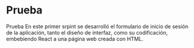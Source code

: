 # Prueba
Prueba
En este primer srpint se desarrolló el formulario de inicio de sesión de la aplicación, tanto el diseño de interfaz, como su codificación, embebiendo React a una página web
creada con HTML.
